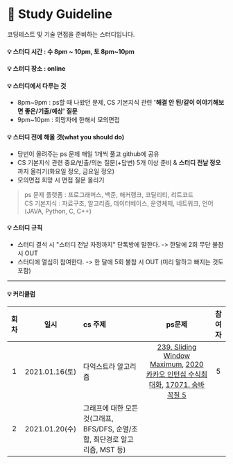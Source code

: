 # 🙏 Study Guideline    

코딩테스트 및 기술 면접을 준비하는 스터디입니다.      

#### 💡 스터디 시간 : 수 8pm ~ 10pm, 토 8pm~10pm          

#### 💡 스터디 장소 : online     

#### 💡 스터디에서 다루는 것     
- 8pm~9pm : ps할 때 나왔던 문제, CS 기본지식 관련 **'해결 안 된/같이 이야기해보면 좋은/기출/예상' 질문**              
- 9pm~10pm : 희망자에 한해서 모의면접      

#### 💡 스터디 전에 해올 것(what you should do)     
- 당번이 올려주는 ps 문제 매일 1개씩 풀고 github에 공유   
- CS 기본지식 관련 중요/빈출/의논 질문(+답변) 5개 이상 준비 & **스터디 전날 정오** 까지 올리기(화요일 정오, 금요일 정오)           
- 모의면접 희망 시 면접 질문 올리기     

> ps 문제 플랫폼 : 프로그래머스, 백준, 해커랭크, 코딜리티, 리트코드     
> CS 기본지식 : 자료구조, 알고리즘, 데이터베이스, 운영체제, 네트워크, 언어(JAVA, Python, C, C++)     

#### 💡 스터디 규칙     
- 스터디 결석 시 "스터디 전날 자정까지" 단톡방에 말한다. -> 한달에 2회 무단 불참시 OUT    
- 스터디에 열심히 참여한다. -> 한 달에 5회 불참 시 OUT (미리 말하고 빠지는 것도 포함)       

***     

#### 💡 커리큘럼      
|회차|일시|cs 주제|ps문제|참여자|             
|:---:|:---:|:---|:---:|:---:|     
|1|2021.01.16(토)|다익스트라 알고리즘|[239. Sliding Window Maximum](https://leetcode.com/problems/sliding-window-maximum/), [2020 카카오 인턴십 수식최대화](https://programmers.co.kr/learn/courses/30/lessons/67257), [17071. 숨바꼭질 5](https://www.acmicpc.net/problem/17071)|5|      
|2|2021.01.20(수)|그래프에 대한 모든 것(그래프, BFS/DFS, 순열/조합, 최단경로 알고리즘, MST 등)|||     
